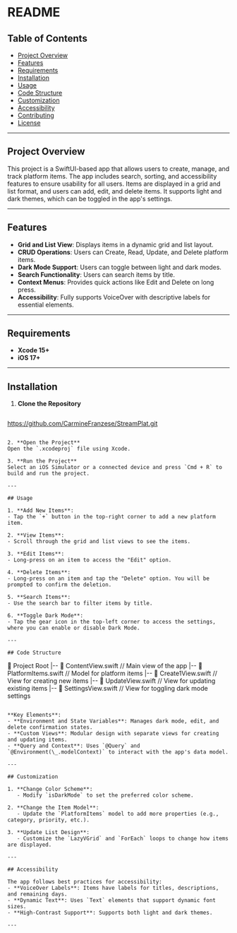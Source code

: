 # README

## Table of Contents
- [Project Overview](#project-overview)
- [Features](#features)
- [Requirements](#requirements)
- [Installation](#installation)
- [Usage](#usage)
- [Code Structure](#code-structure)
- [Customization](#customization)
- [Accessibility](#accessibility)
- [Contributing](#contributing)
- [License](#license)

---

## Project Overview
This project is a SwiftUI-based app that allows users to create, manage, and track platform items. The app includes search, sorting, and accessibility features to ensure usability for all users. Items are displayed in a grid and list format, and users can add, edit, and delete items. It supports light and dark themes, which can be toggled in the app's settings.

---

## Features
- **Grid and List View**: Displays items in a dynamic grid and list layout.
- **CRUD Operations**: Users can Create, Read, Update, and Delete platform items.
- **Dark Mode Support**: Users can toggle between light and dark modes.
- **Search Functionality**: Users can search items by title.
- **Context Menus**: Provides quick actions like Edit and Delete on long press.
- **Accessibility**: Fully supports VoiceOver with descriptive labels for essential elements.

---

## Requirements
- **Xcode 15+**
- **iOS 17+**

---

## Installation

1. **Clone the Repository**
   ```bash
https://github.com/CarmineFranzese/StreamPlat.git
   ```

2. **Open the Project**
   Open the `.xcodeproj` file using Xcode.

3. **Run the Project**
   Select an iOS Simulator or a connected device and press `Cmd + R` to build and run the project.

---

## Usage

1. **Add New Items**:
   - Tap the `+` button in the top-right corner to add a new platform item.

2. **View Items**:
   - Scroll through the grid and list views to see the items.

3. **Edit Items**:
   - Long-press on an item to access the "Edit" option.

4. **Delete Items**:
   - Long-press on an item and tap the "Delete" option. You will be prompted to confirm the deletion.

5. **Search Items**:
   - Use the search bar to filter items by title.

6. **Toggle Dark Mode**:
   - Tap the gear icon in the top-left corner to access the settings, where you can enable or disable Dark Mode.

---

## Code Structure

```
📁 Project Root
|-- 📄 ContentView.swift     // Main view of the app
|-- 📄 PlatformItems.swift  // Model for platform items
|-- 📄 Create1View.swift    // View for creating new items
|-- 📄 UpdateView.swift     // View for updating existing items
|-- 📄 SettingsView.swift   // View for toggling dark mode settings
```

**Key Elements**:
- **Environment and State Variables**: Manages dark mode, edit, and delete confirmation states.
- **Custom Views**: Modular design with separate views for creating and updating items.
- **Query and Context**: Uses `@Query` and `@Environment(\_.modelContext)` to interact with the app's data model.

---

## Customization

1. **Change Color Scheme**:
   - Modify `isDarkMode` to set the preferred color scheme.

2. **Change the Item Model**:
   - Update the `PlatformItems` model to add more properties (e.g., category, priority, etc.).

3. **Update List Design**:
   - Customize the `LazyVGrid` and `ForEach` loops to change how items are displayed.

---

## Accessibility

The app follows best practices for accessibility:
- **VoiceOver Labels**: Items have labels for titles, descriptions, and remaining days.
- **Dynamic Text**: Uses `Text` elements that support dynamic font sizes.
- **High-Contrast Support**: Supports both light and dark themes.

---
